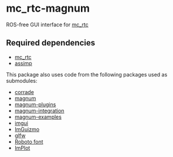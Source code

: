 mc_rtc-magnum
==

ROS-free GUI interface for [mc_rtc]

Required dependencies
--

- [mc_rtc]
- [assimp](https://assimp.org/)

This package also uses code from the following packages used as submodules:
- [corrade](https://github.com/mosra/corrade)
- [magnum](https://github.com/mosra/magnum)
- [magnum-plugins](https://github.com/mosra/magnum-plugins)
- [magnum-integration](https://github.com/mosra/magnum-integration)
- [magnum-examples](https://github.com/mosra/magnum-examples)
- [imgui](https://github.com/ocornut/imgui)
- [ImGuizmo](https://github.com/CedricGuillemet/ImGuizmo)
- [glfw](https://github.com/glfw/glfw)
- [Roboto font](https://github.com/googlefonts/roboto)
- [ImPlot](https://github.com/epezent/implot)

[mc_rtc]: https://github.com/jrl-umi3218/mc_rtc
